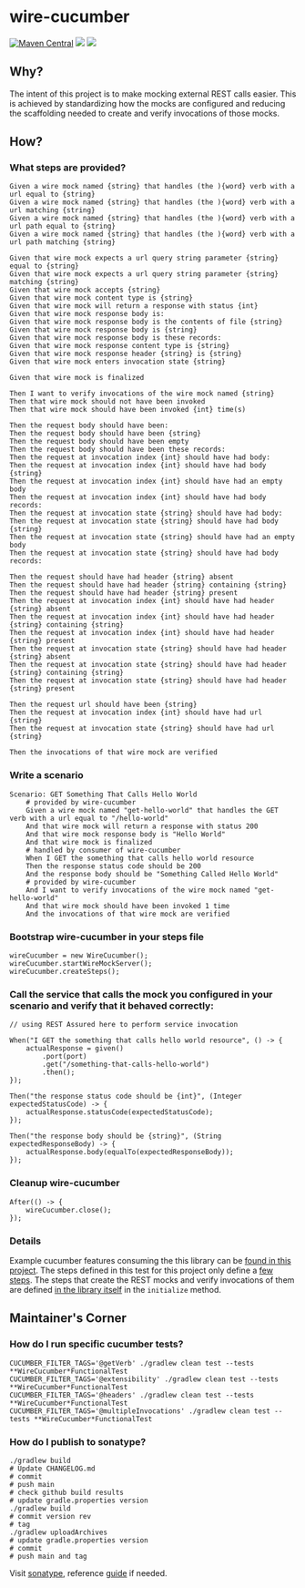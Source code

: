 # wire-cucumber

[![Maven Central](https://img.shields.io/maven-central/v/com.evanzeimet.wirecucumber/wire-cucumber.svg?label=Maven%20Central)](https://search.maven.org/search?q=g:%22com.evanzeimet.wirecucumber%22%20AND%20a:%22wire-cucumber%22) [<img src="https://github.com/podnov/wire-cucumber/workflows/java-ci/badge.svg">](https://github.com/podnov/wire-cucumber/actions?query=workflow%3A%22java-ci%22) [<img src="https://codecov.io/gh/podnov/wire-cucumber/branch/main/graph/badge.svg">](https://codecov.io/gh/podnov/wire-cucumber/branch/main)

## Why?
The intent of this project is to make mocking external REST calls easier. This is achieved by standardizing how the mocks are configured and reducing the scaffolding needed to create and verify invocations of those mocks.

## How?
### What steps are provided?
```
Given a wire mock named {string} that handles (the ){word} verb with a url equal to {string}
Given a wire mock named {string} that handles (the ){word} verb with a url matching {string}
Given a wire mock named {string} that handles (the ){word} verb with a url path equal to {string}
Given a wire mock named {string} that handles (the ){word} verb with a url path matching {string}

Given that wire mock expects a url query string parameter {string} equal to {string}
Given that wire mock expects a url query string parameter {string} matching {string}
Given that wire mock accepts {string}
Given that wire mock content type is {string}
Given that wire mock will return a response with status {int}
Given that wire mock response body is:
Given that wire mock response body is the contents of file {string}
Given that wire mock response body is {string}
Given that wire mock response body is these records:
Given that wire mock response content type is {string}
Given that wire mock response header {string} is {string}
Given that wire mock enters invocation state {string}

Given that wire mock is finalized

Then I want to verify invocations of the wire mock named {string}
Then that wire mock should not have been invoked
Then that wire mock should have been invoked {int} time(s)

Then the request body should have been:
Then the request body should have been {string}
Then the request body should have been empty
Then the request body should have been these records:
Then the request at invocation index {int} should have had body:
Then the request at invocation index {int} should have had body {string}
Then the request at invocation index {int} should have had an empty body
Then the request at invocation index {int} should have had body records:
Then the request at invocation state {string} should have had body:
Then the request at invocation state {string} should have had body {string}
Then the request at invocation state {string} should have had an empty body
Then the request at invocation state {string} should have had body records:

Then the request should have had header {string} absent
Then the request should have had header {string} containing {string}
Then the request should have had header {string} present
Then the request at invocation index {int} should have had header {string} absent
Then the request at invocation index {int} should have had header {string} containing {string}
Then the request at invocation index {int} should have had header {string} present
Then the request at invocation state {string} should have had header {string} absent
Then the request at invocation state {string} should have had header {string} containing {string}
Then the request at invocation state {string} should have had header {string} present

Then the request url should have been {string}
Then the request at invocation index {int} should have had url {string}
Then the request at invocation state {string} should have had url {string}

Then the invocations of that wire mock are verified
```

### Write a scenario
```
Scenario: GET Something That Calls Hello World
	# provided by wire-cucumber
	Given a wire mock named "get-hello-world" that handles the GET verb with a url equal to "/hello-world"
	And that wire mock will return a response with status 200
	And that wire mock response body is "Hello World"
	And that wire mock is finalized
	# handled by consumer of wire-cucumber
	When I GET the something that calls hello world resource
	Then the response status code should be 200
	And the response body should be "Something Called Hello World"
	# provided by wire-cucumber
	And I want to verify invocations of the wire mock named "get-hello-world"
	And that wire mock should have been invoked 1 time
	And the invocations of that wire mock are verified
```

### Bootstrap wire-cucumber in your steps file
```
wireCucumber = new WireCucumber();
wireCucumber.startWireMockServer();
wireCucumber.createSteps();
```

### Call the service that calls the mock you configured in your scenario and verify that it behaved correctly:
```
// using REST Assured here to perform service invocation

When("I GET the something that calls hello world resource", () -> {
	actualResponse = given()
		.port(port)
		.get("/something-that-calls-hello-world")
		.then();
});

Then("the response status code should be {int}", (Integer expectedStatusCode) -> {
	actualResponse.statusCode(expectedStatusCode);
});

Then("the response body should be {string}", (String expectedResponseBody) -> {
	actualResponse.body(equalTo(expectedResponseBody));
});
```

### Cleanup wire-cucumber
```
After(() -> {
	wireCucumber.close();
});
```

### Details
Example cucumber features consuming the this library can be [found in this project](src/test/resources/com/evanzeimet/wirecucumber/functionaltest/enabled). The steps defined in this test for this project only define a [few steps](src/test/java/com/evanzeimet/wirecucumber/functionaltest/enabled/WireCucumberEnabledFunctionalTest.java). The steps that create the REST mocks and verify invocations of them are defined [in the library itself](src/main/java/com/evanzeimet/wirecucumber/scenario/Steps.java) in the `initialize` method.

## Maintainer's Corner
### How do I run specific cucumber tests?
```
CUCUMBER_FILTER_TAGS='@getVerb' ./gradlew clean test --tests **WireCucumber*FunctionalTest
CUCUMBER_FILTER_TAGS='@extensibility' ./gradlew clean test --tests **WireCucumber*FunctionalTest
CUCUMBER_FILTER_TAGS='@headers' ./gradlew clean test --tests **WireCucumber*FunctionalTest
CUCUMBER_FILTER_TAGS='@multipleInvocations' ./gradlew clean test --tests **WireCucumber*FunctionalTest
```

### How do I publish to sonatype?
```
./gradlew build
# Update CHANGELOG.md
# commit
# push main
# check github build results
# update gradle.properties version
./gradlew build
# commit version rev
# tag
./gradlew uploadArchives
# update gradle.properties version
# commit
# push main and tag
```
Visit [sonatype](https://oss.sonatype.org/#stagingRepositories), reference [guide](https://www.albertgao.xyz/2018/01/18/how-to-publish-artifact-to-maven-central-via-gradle/) if needed. 
